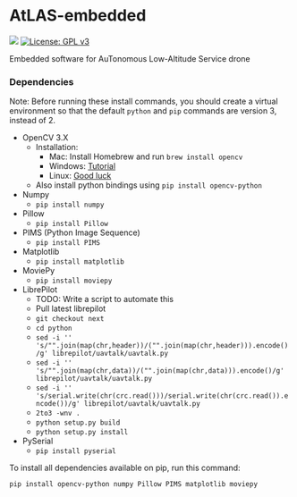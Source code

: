 # AtLAS-embedded

![](https://reposs.herokuapp.com/?path=ItsTimmy/AtLAS-server&color=blue)
[![License: GPL v3](https://img.shields.io/badge/License-GPL%20v3-blue.svg)](https://www.gnu.org/licenses/gpl-3.0)

Embedded software for AuTonomous Low-Altitude Service drone

### Dependencies

Note: Before running these install commands, you should create a virtual environment so that the default `python` and
`pip` commands are version 3, instead of 2.

 - OpenCV 3.X
   - Installation:
     - Mac: Install Homebrew and run `brew install opencv`
     - Windows: [Tutorial](https://docs.opencv.org/3.2.0/d3/d52/tutorial_windows_install.html)
     - Linux: [Good luck](https://docs.opencv.org/trunk/d7/d9f/tutorial_linux_install.html)
   - Also install python bindings using `pip install opencv-python`
 - Numpy
   - `pip install numpy`
 - Pillow
   - `pip install Pillow`
 - PIMS (Python Image Sequence)
   - `pip install PIMS`
 - Matplotlib
   - `pip install matplotlib`
 - MoviePy
   - `pip install moviepy`
 - LibrePilot
   - TODO: Write a script to automate this
   - Pull latest librepilot
   - `git checkout next`
   - `cd python`
   - `sed -i '' 's/"".join(map(chr,header))/("".join(map(chr,header))).encode()/g' librepilot/uavtalk/uavtalk.py`
   - `sed -i '' 's/"".join(map(chr,data))/("".join(map(chr,data))).encode()/g' librepilot/uavtalk/uavtalk.py`
   - `sed -i '' 's/serial.write(chr(crc.read()))/serial.write(chr(crc.read()).encode())/g' librepilot/uavtalk/uavtalk.py`
   - `2to3 -wnv .`
   - `python setup.py build`
   - `python setup.py install`
 - PySerial
   - `pip install pyserial`
   
To install all dependencies available on pip, run this command:

`pip install opencv-python numpy Pillow PIMS matplotlib moviepy`